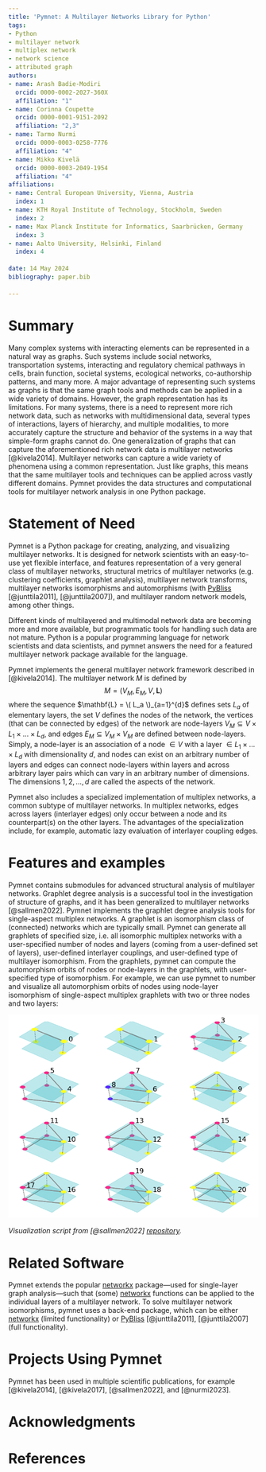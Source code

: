 ```yaml
---
title: 'Pymnet: A Multilayer Networks Library for Python'
tags:
- Python
- multilayer network
- multiplex network
- network science
- attributed graph
authors:
- name: Arash Badie-Modiri
  orcid: 0000-0002-2027-360X
  affiliation: "1"
- name: Corinna Coupette
  orcid: 0000-0001-9151-2092
  affiliation: "2,3"
- name: Tarmo Nurmi
  orcid: 0000-0003-0258-7776
  affiliation: "4"
- name: Mikko Kivelä
  orcid: 0000-0003-2049-1954
  affiliation: "4" 
affiliations:
- name: Central European University, Vienna, Austria
  index: 1
- name: KTH Royal Institute of Technology, Stockholm, Sweden
  index: 2
- name: Max Planck Institute for Informatics, Saarbrücken, Germany
  index: 3
- name: Aalto University, Helsinki, Finland
  index: 4
  
date: 14 May 2024
bibliography: paper.bib
 
---
```


# Summary

Many complex systems with interacting elements can be represented in a natural way as graphs. Such systems include social networks, transportation systems, interacting and regulatory chemical pathways in cells, brain function, societal systems, ecological networks, co-authorship patterns, and many more. A major advantage of representing such systems as graphs is that the same graph tools and methods can be applied in a wide variety of domains. However, the graph representation has its limitations. For many systems, there is a need to represent more rich network data, such as networks with multidimensional data, several types of interactions, layers of hierarchy, and multiple modalities, to more accurately capture the structure and behavior of the systems in a way that simple-form graphs cannot do. One generalization of graphs that can capture the aforementioned rich network data is multilayer networks [@kivela2014]. Multilayer networks can capture a wide variety of phenomena using a common representation. Just like graphs, this means that the same multilayer tools and techniques can be applied across vastly different domains. Pymnet provides the data structures and computational tools for multilayer network analysis in one Python package.

# Statement of Need

Pymnet is a Python package for creating, analyzing, and visualizing multilayer networks. It is designed for network scientists with an easy-to-use yet flexible interface, and features representation of a very general class of multilayer networks, structural metrics of multilayer networks (e.g. clustering coefficients, graphlet analysis), multilayer network transforms, multilayer networks isomorphisms and automorphisms (with [PyBliss](http://www.tcs.hut.fi/Software/bliss/) [@junttila2011], [@junttila2007]), and multilayer random network models, among other things.

Different kinds of multilayered and multimodal network data are becoming more and more available, but programmatic tools for handling such data are not mature. Python is a popular programming language for network scientists and data scientists, and pymnet answers the need for a featured multilayer network package available for the language.

Pymnet implements the general multilayer network framework described in [@kivela2014]. The multilayer network $M$ is defined by
$$M = (V_M, E_M, V, \mathbf{L})$$
where the sequence $\mathbf{L} = \( L_a \)_{a=1}^{d}$ defines sets $L_a$ of elementary layers, the set $V$ defines the nodes of the network, the vertices (that can be connected by edges) of the network are node-layers $V_M \subseteq{V \times L_1 \times ... \times L_d}$, and edges $E_M \subseteq V_M \times V_M$ are defined between node-layers. Simply, a node-layer is an association of a node $\in V$ with a layer $\in L_1 \times ... \times L_d$ with dimensionality $d$, and nodes can exist on an arbitrary number of layers and edges can connect node-layers within layers and across arbitrary layer pairs which can vary in an arbitrary number of dimensions. The dimensions $1,2,...,d$ are called the aspects of the network.

Pymnet also includes a specialized implementation of multiplex networks, a common subtype of multilayer networks. In multiplex networks, edges across layers (interlayer edges) only occur between a node and its counterpart(s) on the other layers. The advantages of the specialization include, for example, automatic lazy evaluation of interlayer coupling edges.

# Features and examples

Pymnet contains submodules for advanced structural analysis of multilayer networks. Graphlet degree analysis is a successful tool in the investigation of structure of graphs, and it has been generalized to multilayer networks [@sallmen2022]. Pymnet implements the graphlet degree analysis tools for single-aspect multiplex networks. A graphlet is an isomorphism class of (connected) networks which are typically small. Pymnet can generate all graphlets of specified size, i.e. all isomorphic multiplex networks with a user-specified number of nodes and layers (coming from a user-defined set of layers), user-defined interlayer couplings, and user-defined type of multilayer isomorphism. From the graphlets, pymnet can compute the automorphism orbits of nodes or node-layers in the graphlets, with user-specified type of isomorphism. For example, we can use pymnet to number and visualize all automorphism orbits of nodes using node-layer isomorphism of single-aspect multiplex graphlets with two or three nodes and two layers:

![3 nodes, 2 layers automorphism orbits](https://github.com/mnets/pymnet/blob/publication/paper/figs/l2_n3.png?raw=true "Automorphism orbits of nodes with node-layer isomorphism")

_Visualization script from [@sallmen2022] [repository](https://github.com/bolozna/multiplex-graphlet-analysis/blob/master/visualization.py)._

# Related Software

Pymnet extends the popular [networkx](https://networkx.org/) package—used for single-layer graph analysis—such that (some) [networkx](https://networkx.org/) functions can be applied to the individual layers of a multilayer network. To solve multilayer network isomorphisms, pymnet uses a back-end package, which can be either [networkx](https://networkx.org/) (limited functionality) or [PyBliss](http://www.tcs.hut.fi/Software/bliss/) [@junttila2011], [@junttila2007] (full functionality).

# Projects Using Pymnet

Pymnet has been used in multiple scientific publications, for example [@kivela2014], [@kivela2017], [@sallmen2022], and [@nurmi2023].

# Acknowledgments

# References

